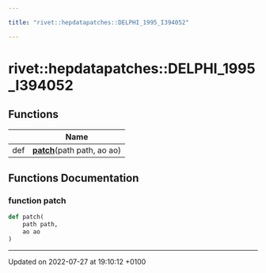 ```yaml
---

title: "rivet::hepdatapatches::DELPHI_1995_I394052"

---
```


# rivet::hepdatapatches::DELPHI_1995_I394052



## Functions

|                | Name           |
| -------------- | -------------- |
| def | **[patch](http://example.org/namespaces/namespacerivet_1_1hepdatapatches_1_1delphi__1995__i394052/#function-patch)**(path path, ao ao) |


## Functions Documentation

### function patch

```python
def patch(
    path path,
    ao ao
)
```






-------------------------------

Updated on 2022-07-27 at 19:10:12 +0100